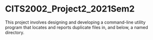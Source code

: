 # CITS2002_Project2_2021Sem2

This project involves designing and developing a command-line utility program that locates and reports duplicate files in, and below, a named directory.

